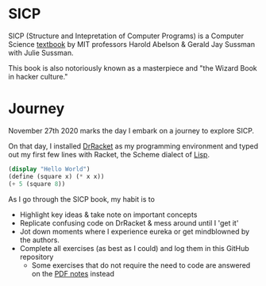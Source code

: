 # SICP
 SICP (Structure and Intepretation of Computer Programs) is a Computer Science [textbook](https://mitpress.mit.edu/sites/default/files/sicp/full-text/book/book.html) by MIT professors Harold Abelson & Gerald Jay Sussman with Julie Sussman. 
 
 This book is also notoriously known as a masterpiece and "the Wizard Book in hacker culture."
 
# Journey
 
 November 27th 2020 marks the day I embark on a journey to explore SICP. 
 
 On that day, I installed [DrRacket](http://racket-lang.org/) as my programming environment and typed out my first few lines with Racket, the Scheme dialect of [Lisp](https://en.wikipedia.org/wiki/Lisp_(programming_language)). 
 
```Scheme
(display "Hello World")
(define (square x) (* x x))
(+ 5 (square 8))
```

 As I go through the SICP book, my habit is to 
 * Highlight key ideas & take note on important concepts 
 * Replicate confusing code on DrRacket & mess around until I 'get it'
 * Jot down moments where I experience eureka or get mindblowned by the authors. 
 * Complete all exercises (as best as I could) and log them in this GitHub repository 
   * Some exercises that do not require the need to code are answered on the [PDF notes](https://github.com/zineanteoh/sicp/blob/main/SICP.pdf) instead
